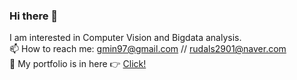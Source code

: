 ### Hi there 👋

I am interested in Computer Vision and Bigdata analysis.        
📫 How to reach me: gmin97@gmail.com // rudals2901@naver.com              
🌱 My portfolio is in here 👉 [Click!](https://gymin97.notion.site/71824b68c3cb4fa297d66ae7971e226c "Portfolio in Notion")                  

<!--
**gymin97/gymin97** is a ✨ _special_ ✨ repository because its `README.md` (this file) appears on your GitHub profile.

Here are some ideas to get you started:

- 🔭 I’m currently working on ...
- 🌱 I’m currently learning ...
- 👯 I’m looking to collaborate on ...
- 🤔 I’m looking for help with ...
- 💬 Ask me about ...
- 📫 How to reach me: ...
- 😄 Pronouns: ...
- ⚡ Fun fact: ...
-->
